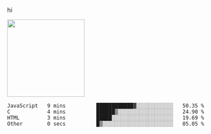 hi

<img height="180em" src="https://github-readme-stats.vercel.app/api?username=AProductiveNerd&show_icons=true&hide_border=true&&count_private=true&include_all_commits=true" />

<!--START_SECTION:waka-->

```text
JavaScript   9 mins          ████████████▓░░░░░░░░░░░░   50.35 %
C            4 mins          ██████▒░░░░░░░░░░░░░░░░░░   24.90 %
HTML         3 mins          █████░░░░░░░░░░░░░░░░░░░░   19.69 %
Other        0 secs          █▒░░░░░░░░░░░░░░░░░░░░░░░   05.05 %
```

<!--END_SECTION:waka-->
